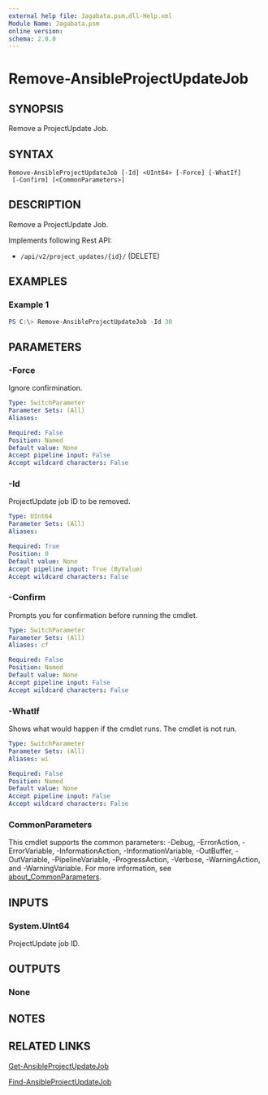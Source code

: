 ```yaml
---
external help file: Jagabata.psm.dll-Help.xml
Module Name: Jagabata.psm
online version:
schema: 2.0.0
---
```


# Remove-AnsibleProjectUpdateJob

## SYNOPSIS
Remove a ProjectUpdate Job.

## SYNTAX

```
Remove-AnsibleProjectUpdateJob [-Id] <UInt64> [-Force] [-WhatIf]
 [-Confirm] [<CommonParameters>]
```

## DESCRIPTION
Remove a ProjectUpdate Job.

Implements following Rest API:  
- `/api/v2/project_updates/{id}/` (DELETE)

## EXAMPLES

### Example 1
```powershell
PS C:\> Remove-AnsibleProjectUpdateJob -Id 30
```

## PARAMETERS

### -Force
Ignore confirmination.

```yaml
Type: SwitchParameter
Parameter Sets: (All)
Aliases:

Required: False
Position: Named
Default value: None
Accept pipeline input: False
Accept wildcard characters: False
```

### -Id
ProjectUpdate job ID to be removed.

```yaml
Type: UInt64
Parameter Sets: (All)
Aliases:

Required: True
Position: 0
Default value: None
Accept pipeline input: True (ByValue)
Accept wildcard characters: False
```

### -Confirm
Prompts you for confirmation before running the cmdlet.

```yaml
Type: SwitchParameter
Parameter Sets: (All)
Aliases: cf

Required: False
Position: Named
Default value: None
Accept pipeline input: False
Accept wildcard characters: False
```

### -WhatIf
Shows what would happen if the cmdlet runs.
The cmdlet is not run.

```yaml
Type: SwitchParameter
Parameter Sets: (All)
Aliases: wi

Required: False
Position: Named
Default value: None
Accept pipeline input: False
Accept wildcard characters: False
```

### CommonParameters
This cmdlet supports the common parameters: -Debug, -ErrorAction, -ErrorVariable, -InformationAction, -InformationVariable, -OutBuffer, -OutVariable, -PipelineVariable, -ProgressAction, -Verbose, -WarningAction, and -WarningVariable. For more information, see [about_CommonParameters](http://go.microsoft.com/fwlink/?LinkID=113216).

## INPUTS

### System.UInt64
ProjectUpdate job ID.

## OUTPUTS

### None
## NOTES

## RELATED LINKS

[Get-AnsibleProjectUpdateJob](Get-AnsibleProjectUpdateJob.md)

[Find-AnsibleProjectUpdateJob](Find-AnsibleProjectUpdateJob.md)
